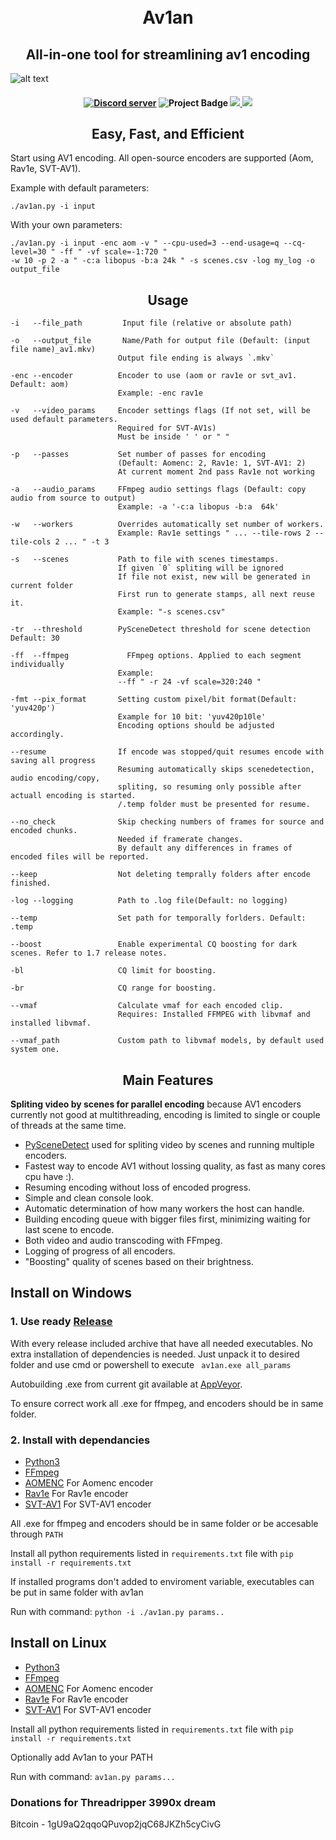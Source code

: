 <h1 align="center">
    <br>
    Av1an
    </br>
</h1>

<h2 align="center">All-in-one tool for streamlining av1 encoding</h2>

![alt text](https://cdn.discordapp.com/attachments/665440744567472169/685103807952060447/143740_05_03_20.png)

<h4 align="center"> 
<a href="https://discord.gg/TssVH86"><img src="https://discordapp.com/api/guilds/696849974230515794/embed.png" alt="Discord server" /></a>
<img src="https://ci.appveyor.com/api/projects/status/cvweipdgphbjkkar?svg=true" alt="Project Badge"> <a href="https://codeclimate.com/github/master-of-zen/Av1an/maintainability"><img src="https://api.codeclimate.com/v1/badges/41ea7ad221dcdad3fe8d/maintainability" />
<img= src="https://app.codacy.com/manual/Grenight/Av1an?utm_source=github.com&utm_medium=referral&utm_content=master-of-zen/Av1an&utm_campaign=Badge_Grade_Dashboard"></a>
<a href="https://www.codacy.com/manual/Grenight/Av1an?utm_source=github.com&amp;utm_medium=referral&amp;utm_content=master-of-zen/Av1an&amp;utm_campaign=Badge_Grade"><img src="https://api.codacy.com/project/badge/Grade/4632dbb2f6f34ad199142c01a3eb2aaf"/></a>
</h4>
<h2 align="center">Easy, Fast, and Efficient </h2>

Start using AV1 encoding. All open-source encoders are supported (Aom, Rav1e, SVT-AV1).

Example with default parameters:

    ./av1an.py -i input

With your own parameters:

    ./av1an.py -i input -enc aom -v " --cpu-used=3 --end-usage=q --cq-level=30 " -ff " -vf scale=-1:720 "
    -w 10 -p 2 -a " -c:a libopus -b:a 24k " -s scenes.csv -log my_log -o output_file

<h2 align="center">Usage</h2>

    -i   --file_path         Input file (relative or absolute path)

    -o   --output_file       Name/Path for output file (Default: (input file name)_av1.mkv)
                            Output file ending is always `.mkv`

    -enc --encoder          Encoder to use (aom or rav1e or svt_av1. Default: aom)
                            Example: -enc rav1e

    -v   --video_params     Encoder settings flags (If not set, will be used default parameters.
                            Required for SVT-AV1s)
                            Must be inside ' ' or " "

    -p   --passes           Set number of passes for encoding
                            (Default: Aomenc: 2, Rav1e: 1, SVT-AV1: 2)
                            At current moment 2nd pass Rav1e not working

    -a   --audio_params     FFmpeg audio settings flags (Default: copy audio from source to output)
                            Example: -a '-c:a libopus -b:a  64k'

    -w   --workers          Overrides automatically set number of workers.
                            Example: Rav1e settings " ... --tile-rows 2 --tile-cols 2 ... " -t 3

    -s   --scenes           Path to file with scenes timestamps.
                            If given `0` spliting will be ignored
                            If file not exist, new will be generated in current folder
                            First run to generate stamps, all next reuse it.
                            Example: "-s scenes.csv"

    -tr  --threshold        PySceneDetect threshold for scene detection Default: 30

    -ff  --ffmpeg             FFmpeg options. Applied to each segment individually 
                            Example:
                            --ff " -r 24 -vf scale=320:240 "

    -fmt --pix_format       Setting custom pixel/bit format(Default: 'yuv420p')
                            Example for 10 bit: 'yuv420p10le'
                            Encoding options should be adjusted accordingly.

    --resume                If encode was stopped/quit resumes encode with saving all progress
                            Resuming automatically skips scenedetection, audio encoding/copy,
                            spliting, so resuming only possible after actuall encoding is started.
                            /.temp folder must be presented for resume.

    --no_check              Skip checking numbers of frames for source and encoded chunks.
                            Needed if framerate changes.
                            By default any differences in frames of encoded files will be reported.

    --keep                  Not deleting temprally folders after encode finished.

    -log --logging          Path to .log file(Default: no logging)

    --temp                  Set path for temporally forlders. Default: .temp

    --boost                 Enable experimental CQ boosting for dark scenes. Refer to 1.7 release notes.

    -bl                     CQ limit for boosting.

    -br                     CQ range for boosting.
    
    --vmaf                  Calculate vmaf for each encoded clip.
                            Requires: Installed FFMPEG with libvmaf and installed libvmaf.
                            
    --vmaf_path             Custom path to libvmaf models, by default used system one.

<h2 align="center">Main Features</h2>

**Spliting video by scenes for parallel encoding** because AV1 encoders currently not good at multithreading, encoding is limited to single or couple of threads at the same time.

*   [PySceneDetect](https://pyscenedetect.readthedocs.io/en/latest/) used for spliting video by scenes and running multiple encoders.
*   Fastest way to encode AV1 without lossing quality, as fast as many cores cpu have :).
*   Resuming encoding without loss of encoded progress.
*   Simple and clean console look.
*   Automatic determination of how many workers the host can handle.
*   Building encoding queue with bigger files first, minimizing waiting for last scene to encode.
*   Both video and audio transcoding with FFmpeg.
*   Logging of progress of all encoders.
*   "Boosting" quality of scenes based on their brightness.

## Install on Windows

### 1. Use ready [Release](https://github.com/master-of-zen/Av1an/releases)
   With every release included archive that have all needed executables.
   No extra installation of dependencies is needed. 
   Just unpack it to desired folder and use cmd or powershell
   to execute ` av1an.exe all_params`

   Autobuilding .exe from current git available at [AppVeyor](https://ci.appveyor.com/project/master-of-zen/av1an).

   To ensure correct work all .exe for ffmpeg, and encoders should be in same folder.

### 2. Install with dependancies
*   [Python3](https://www.python.org/downloads/)
*   [FFmpeg](https://ffmpeg.org/download.html)
*   [AOMENC](https://aomedia.googlesource.com/aom/) For Aomenc encoder
*   [Rav1e](https://github.com/xiph/rav1e) For Rav1e encoder
*   [SVT-AV1](https://github.com/OpenVisualCloud/SVT-AV1) For SVT-AV1 encoder

All .exe for ffmpeg and encoders should be in same folder or 
be accesable through `PATH`

Install all python requirements listed in `requirements.txt` file with `pip install -r requirements.txt`

If installed programs don't added to enviroment variable,
executables can be put in same folder with av1an

Run with command: `python -i ./av1an.py params..`

## Install on Linux

*   [Python3](https://www.python.org/downloads/)
*   [FFmpeg](https://ffmpeg.org/download.html)
*   [AOMENC](https://aomedia.googlesource.com/aom/) For Aomenc encoder
*   [Rav1e](https://github.com/xiph/rav1e) For Rav1e encoder
*   [SVT-AV1](https://github.com/OpenVisualCloud/SVT-AV1) For SVT-AV1 encoder

Install all python requirements listed in `requirements.txt` file with `pip install -r requirements.txt`

Optionally add Av1an to your PATH

Run with command: `av1an.py params...`

### Donations for Threadripper 3990x dream
Bitcoin - 1gU9aQ2qqoQPuvop2jqC68JKZh5cyCivG
